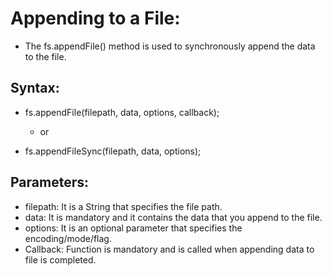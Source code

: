 # Appending to a File:

- The fs.appendFile() method is used to synchronously append the data to the file.

## Syntax:

- fs.appendFile(filepath, data, options, callback);

  - or

- fs.appendFileSync(filepath, data, options);

## Parameters:

- filepath: It is a String that specifies the file path.
- data: It is mandatory and it contains the data that you append to the file.
- options: It is an optional parameter that specifies the encoding/mode/flag.
- Callback: Function is mandatory and is called when appending data to file is completed.
